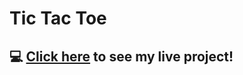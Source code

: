 # Tic Tac Toe

## :computer: [Click here](https://asatukorala.github.io/tic-tac-toe/) to see my live project!
